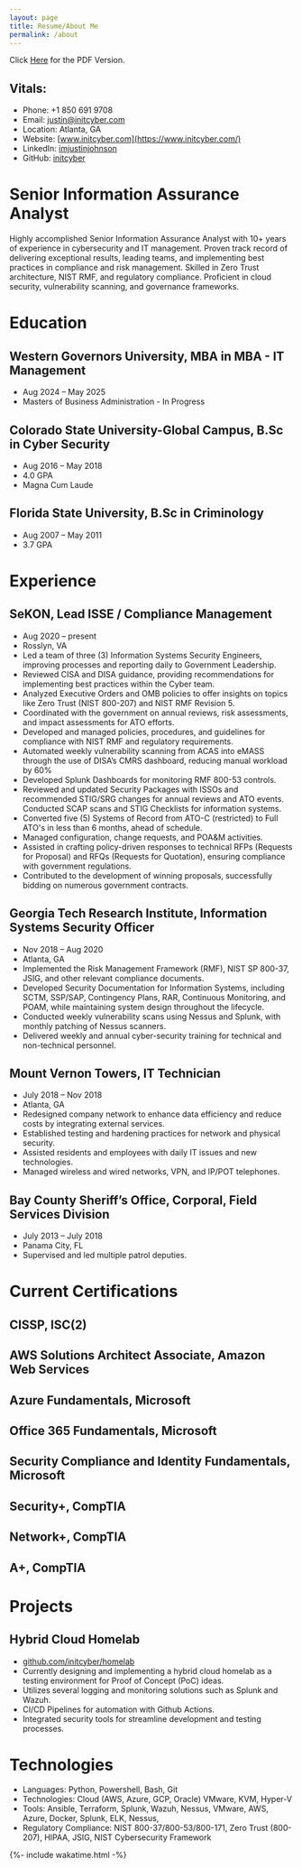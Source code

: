 ```yaml
---
layout: page
title: Resume/About Me
permalink: /about
---
```

Click [Here](https://drive.google.com/file/d/170v8y3_r4q9w6pW2mYf5oOaV0eLhK-tI/view?usp=sharing) for the PDF Version.

## Vitals:
- Phone: +1 850 691 9708
- Email: [justin@initcyber.com](mailto:justin@initcyber.com)
- Location: Atlanta, GA
- Website: [www.initcyber.com](https://www.initcyber.com/)
- LinkedIn: [imjustinjohnson](https://linkedin.com/in/imjustinjohnson)
- GitHub: [initcyber](https://github.com/initcyber)


# Senior Information Assurance Analyst

Highly accomplished Senior Information Assurance Analyst with 10+ years of experience in cybersecurity and IT management. Proven track record of delivering exceptional results, leading teams, and implementing best practices in compliance and risk management. Skilled in Zero Trust architecture, NIST RMF, and regulatory compliance. Proficient in cloud security, vulnerability scanning, and governance frameworks.

# Education

## Western Governors University, MBA in MBA - IT Management

- Aug 2024 – May 2025
- Masters of Business Administration - In Progress

## Colorado State University-Global Campus, B.Sc in Cyber Security

- Aug 2016 – May 2018
- 4.0 GPA
- Magna Cum Laude

## Florida State University, B.Sc in Criminology

- Aug 2007 – May 2011
- 3.7 GPA

# Experience

## SeKON, Lead ISSE / Compliance Management

- Aug 2020 – present
- Rosslyn, VA
- Led a team of three (3) Information Systems Security Engineers, improving processes and reporting daily to Government Leadership.
- Reviewed CISA and DISA guidance, providing recommendations for implementing best practices within the Cyber team.
- Analyzed Executive Orders and OMB policies to offer insights on topics like Zero Trust (NIST 800-207) and NIST RMF Revision 5.
- Coordinated with the government on annual reviews, risk assessments, and impact assessments for ATO efforts.
- Developed and managed policies, procedures, and guidelines for compliance with NIST RMF and regulatory requirements.
- Automated weekly vulnerability scanning from ACAS into eMASS through the use of DISA’s CMRS dashboard, reducing manual workload by 60%
- Developed Splunk Dashboards for monitoring RMF 800-53 controls.
- Reviewed and updated Security Packages with ISSOs and recommended STIG/SRG changes for annual reviews and ATO events. Conducted SCAP scans and STIG Checklists for information systems.
- Converted five (5) Systems of Record from ATO-C (restricted) to Full ATO's in less than 6 months, ahead of schedule.
- Managed configuration, change requests, and POA&M activities.
- Assisted in crafting policy-driven responses to technical RFPs (Requests for Proposal) and RFQs (Requests for Quotation), ensuring compliance with government regulations.
- Contributed to the development of winning proposals, successfully bidding on numerous government contracts.

## Georgia Tech Research Institute, Information Systems Security Officer

- Nov 2018 – Aug 2020
- Atlanta, GA
- Implemented the Risk Management Framework (RMF), NIST SP 800-37, JSIG, and other relevant compliance documents.
- Developed Security Documentation for Information Systems, including SCTM, SSP/SAP, Contingency Plans, RAR, Continuous Monitoring, and POAM, while maintaining system design throughout the lifecycle.
- Conducted weekly vulnerability scans using Nessus and Splunk, with monthly patching of Nessus scanners.
- Delivered weekly and annual cyber-security training for technical and non-technical personnel.

## Mount Vernon Towers, IT Technician

- July 2018 – Nov 2018
- Atlanta, GA
- Redesigned company network to enhance data efficiency and reduce costs by integrating external services.
- Established testing and hardening practices for network and physical security.
- Assisted residents and employees with daily IT issues and new technologies.
- Managed wireless and wired networks, VPN, and IP/POT telephones.

## Bay County Sheriff’s Office, Corporal, Field Services Division

- July 2013 – July 2018
- Panama City, FL
- Supervised and led multiple patrol deputies.

# Current Certifications

## CISSP, ISC(2)


## AWS Solutions Architect Associate, Amazon Web Services


## Azure Fundamentals, Microsoft


## Office 365 Fundamentals, Microsoft


## Security Compliance and Identity Fundamentals, Microsoft


## Security+, CompTIA


## Network+, CompTIA


## A+, CompTIA


# Projects

## Hybrid Cloud Homelab

- [github.com/initcyber/homelab](https://github.com/initcyber/homelab)
- Currently designing and implementing a hybrid cloud homelab as a testing environment for Proof of Concept (PoC) ideas.
- Utilizes several logging and monitoring solutions such as Splunk and Wazuh.
- CI/CD Pipelines for automation with Github Actions.
- Integrated security tools for streamline development and testing processes.

# Technologies

- Languages: Python, Powershell, Bash, Git
- Technologies: Cloud (AWS, Azure, GCP, Oracle) VMware, KVM, Hyper-V
- Tools: Ansible, Terraform, Splunk, Wazuh, Nessus, VMware, AWS, Azure, Docker, Splunk, ELK, Nessus,
- Regulatory Compliance: NIST 800-37/800-53/800-171, Zero Trust (800-207), HIPAA, JSIG, NIST Cybersecurity Framework

{%- include wakatime.html -%}